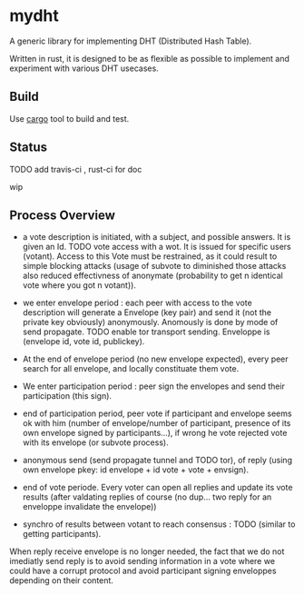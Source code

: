 mydht
=====

A generic library for implementing DHT (Distributed Hash Table).

Written in rust, it is designed to be as flexible as possible to implement and experiment with various DHT usecases.

Build
-----

Use [cargo](http://crates.io) tool to build and test.

Status
------

TODO add travis-ci , rust-ci for doc

wip

Process Overview
----------------

- a vote description is initiated, with a subject, and possible answers. It is given an Id.
TODO vote access with a wot.
It is issued for specific users (votant).
Access to this Vote must be restrained, as it could result to simple blocking attacks (usage of subvote to diminished those attacks also reduced effectivness of anonymate (probability to get n identical vote where you got n votant)).

- we enter envelope period : each peer with access to the vote description will generate a Envelope (key pair) and send it (not the private key obviously) anonymously.
Anomously is done by mode of send propagate. TODO enable tor transport sending. Enveloppe is (envelope id, vote id, publickey).

- At the end of envelope period (no new envelope expected), every peer search for all envelope, and locally constituate them vote. 

- We enter participation period : peer sign the envelopes and send their participation (this sign).

- end of participation period, peer vote if participant and envelope seems ok with him (number of envelope/number of participant, presence of its own envelope signed by participants...), if wrong he vote rejected vote with its envelope (or subvote process).

- anonymous send (send propagate tunnel and TODO tor), of reply (using own envelope pkey: id envelope + id vote + vote + envsign).

- end of vote periode. Every voter can open all replies and update its vote results (after valdating replies of course (no dup... two reply for an enveloppe invalidate the envelope))

- synchro of results between votant to reach consensus : TODO (similar to getting participants).

When reply receive envelope is no longer needed, the fact that we do not imediatly send reply is to avoid sending information in a vote where we could have a corrupt protocol and avoid participant signing enveloppes depending on their content.

